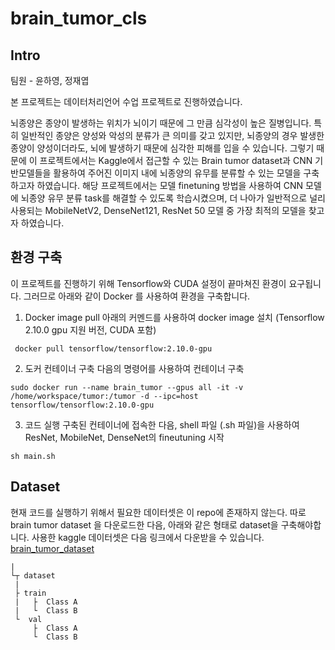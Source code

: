 # brain_tumor_cls

## Intro
팀원 - 윤하영, 정재엽

본 프로젝트는 데이터처리언어 수업 프로젝트로 진행하였습니다.

뇌종양은 종양이 발생하는 위치가 뇌이기 때문에 그 만큼 심각성이 높은 질병입니다. 특히 일반적인 종양은 양성와 악성의 분류가 큰 의미를 갖고 있지만, 뇌종양의 경우 발생한 종양이 양성이더라도, 뇌에 발생하기 때문에 심각한 피해를 입을 수 있습니다. 그렇기 때문에 이 프로젝트에서는 Kaggle에서 접근할 수 있는 Brain tumor dataset과 CNN 기반모델들을 활용하여 주어진 이미지 내에 뇌종양의 유무를 분류할 수 있는 모델을 구축하고자 하였습니다. 해당 프로젝트에서는 모델 finetuning 방법을 사용하여 CNN 모델에 뇌종양 유무 분류 task를 해결할 수 있도록 학습시켰으며, 더 나아가 일반적으로 널리 사용되는 MobileNetV2, DenseNet121, ResNet 50 모델 중 가장 최적의 모델을 찾고자 하였습니다.

## 환경 구축
이 프로젝트를 진행하기 위해 Tensorflow와 CUDA 설정이 끝마쳐진 환경이 요구됩니다. 그러므로 아래와 같이 Docker 를 사용하여 환경을 구축합니다.

1. Docker image pull 
아래의 커멘드를 사용하여 docker image 설치 (Tensorflow 2.10.0 gpu 지원 버전, CUDA 포함)

``` docker pull tensorflow/tensorflow:2.10.0-gpu```


2. 도커 컨테이너 구축
다음의 명령어를 사용하여 컨테이너 구축

```sudo docker run --name brain_tumor --gpus all -it -v /home/workspace/tumor:/tumor -d --ipc=host tensorflow/tensorflow:2.10.0-gpu ```

3. 코드 실행
구축된 컨테이너에 접속한 다음, shell 파일 (.sh 파일)을 사용하여 ResNet, MobileNet, DenseNet의 fineutuning 시작

```sh main.sh```

## Dataset
현재 코드를 실행하기 위해서 필요한 데이터셋은 이 repo에 존재하지 않는다. 따로 brain tumor dataset 을 다운로드한 다음, 아래와 같은 형태로 dataset을 구축해야합니다.
사용한 kaggle 데이터셋은 다음 링크에서 다운받을 수 있습니다. [brain_tumor_dataset](https://www.kaggle.com/datasets/erhmrai/brain-tumor-dataset/code)
```
|
└┬ dataset
 |
 ├ train 
 |   ├  Class A
 |   └  Class B
 └  val 
     ├  Class A
     └  Class B
     
```
